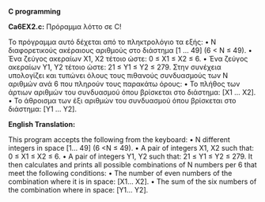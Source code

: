 **C programming**


**Ca6EX2.c:** Πρόραμμα λόττο σε C!

Το πρόγραμμα αυτό δέχεται από το πληκτρολόγιο τα εξής:
• Ν διαφορετικούς ακέραιους αριθμούς στο διάστημα [1 … 49] (6 < Ν ≤ 49).
• Ένα ζεύγος ακεραίων Χ1, Χ2 τέτοιο ώστε: 0 ≤ Χ1 ≤ Χ2 ≤ 6.
• Ένα ζεύγος ακεραίων Υ1, Υ2 τέτοιο ώστε: 21 ≤ Υ1 ≤ Υ2 ≤ 279.
Στην συνέχεια υπολογίζει και τυπώνει όλους τους πιθανούς συνδυασμούς των Ν αριθμών ανά 6 που πληρούν τους παρακάτω όρους:
• Το πλήθος των άρτιων αριθμών του συνδυασμού όπου βρίσκεται στο διάστημα: [Χ1 … Χ2].
• Το άθροισμα των έξι αριθμών του συνδυασμού όπου βρίσκεται στο διάστημα: [Υ1 … Υ2].


**English Translation:**

This program accepts the following from the keyboard:
• N different integers in space [1… 49] (6 <N ≤ 49).
• A pair of integers X1, X2 such that: 0 ≤ X1 ≤ X2 ≤ 6.
• A pair of integers Υ1, Υ2 such that: 21 ≤ Υ1 ≤ Υ2 ≤ 279.
It then calculates and prints all possible combinations of N numbers per 6 that meet the following conditions:
• The number of even numbers of the combination where it is in space: [X1… X2].
• The sum of the six numbers of the combination where in space: [Υ1… Υ2].
